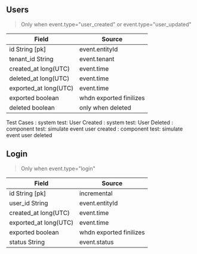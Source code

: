 ## Users

> Only when event.type="user_created" or event.type="user_updated"

| Field              | Source |
| ------------------ | ------ |
|   id String [pk]   | event.entityId|
|   tenant_id String | event.tenant|
|   created_at long(UTC)  |event.time |
|   deleted_at long(UTC)  |event.time |
|   exported_at long(UTC)  |event.time |
|   exported boolean | whdn exported finilizes |
|   deleted boolean  | only when deleted |

Test Cases
: system test: User Created
: system test: User Deleted
: component test: simulate event user created
: component test: simulate event user deleted


## Login
> Only when event.type="login"

| Field            | Source |
| ---------------- | ------ |
|   id String [pk] | incremental  |
|   user_id String | event.entityId   |
|   created_at long(UTC)  |event.time |
|   exported_at long(UTC)  |event.time |
|   exported boolean | whdn exported finilizes |
|   status String  | event.status|
